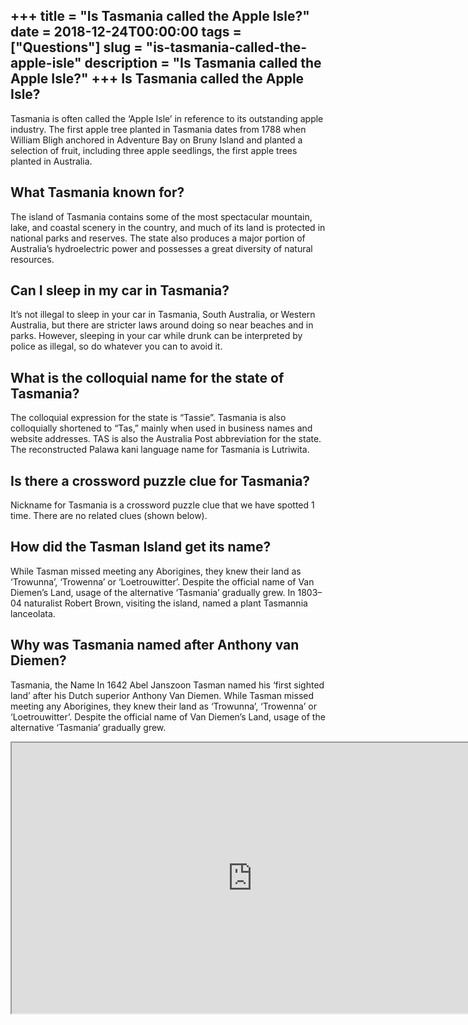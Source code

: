 +++
title = "Is Tasmania called the Apple Isle?"
date = 2018-12-24T00:00:00
tags = ["Questions"]
slug = "is-tasmania-called-the-apple-isle"
description = "Is Tasmania called the Apple Isle?"
+++
Is Tasmania called the Apple Isle?
----------------------------------

Tasmania is often called the ‘Apple Isle’ in reference to its outstanding apple industry. The first apple tree planted in Tasmania dates from 1788 when William Bligh anchored in Adventure Bay on Bruny Island and planted a selection of fruit, including three apple seedlings, the first apple trees planted in Australia.

What Tasmania known for?
------------------------

The island of Tasmania contains some of the most spectacular mountain, lake, and coastal scenery in the country, and much of its land is protected in national parks and reserves. The state also produces a major portion of Australia’s hydroelectric power and possesses a great diversity of natural resources.

Can I sleep in my car in Tasmania?
----------------------------------

It’s not illegal to sleep in your car in Tasmania, South Australia, or Western Australia, but there are stricter laws around doing so near beaches and in parks. However, sleeping in your car while drunk can be interpreted by police as illegal, so do whatever you can to avoid it.

What is the colloquial name for the state of Tasmania?
------------------------------------------------------

The colloquial expression for the state is “Tassie”. Tasmania is also colloquially shortened to “Tas,” mainly when used in business names and website addresses. TAS is also the Australia Post abbreviation for the state. The reconstructed Palawa kani language name for Tasmania is Lutriwita.

Is there a crossword puzzle clue for Tasmania?
----------------------------------------------

Nickname for Tasmania is a crossword puzzle clue that we have spotted 1 time. There are no related clues (shown below).

How did the Tasman Island get its name?
---------------------------------------

While Tasman missed meeting any Aborigines, they knew their land as ‘Trowunna’, ‘Trowenna’ or ‘Loetrouwitter’. Despite the official name of Van Diemen’s Land, usage of the alternative ‘Tasmania’ gradually grew. In 1803–04 naturalist Robert Brown, visiting the island, named a plant Tasmannia lanceolata.

Why was Tasmania named after Anthony van Diemen?
------------------------------------------------

Tasmania, the Name In 1642 Abel Janszoon Tasman named his ‘first sighted land’ after his Dutch superior Anthony Van Diemen. While Tasman missed meeting any Aborigines, they knew their land as ‘Trowunna’, ‘Trowenna’ or ‘Loetrouwitter’. Despite the official name of Van Diemen’s Land, usage of the alternative ‘Tasmania’ gradually grew.

<iframe allow="accelerometer; autoplay; clipboard-write; encrypted-media; gyroscope; picture-in-picture" allowfullscreen="" class="__youtube_prefs__  epyt-is-override  no-lazyload" data-no-lazy="1" data-origheight="433" data-origwidth="770" data-skipgform_ajax_framebjll="" height="433" id="_ytid_82034" loading="lazy" src="https://www.youtube.com/embed/D8aeDThGBdU?enablejsapi=1&autoplay=0&cc_load_policy=0&cc_lang_pref=&iv_load_policy=1&loop=0&modestbranding=0&rel=1&fs=1&playsinline=0&autohide=2&theme=dark&color=red&controls=1&" title="YouTube player" width="770"></iframe>